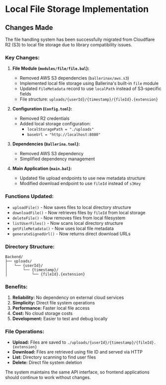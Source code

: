 # Local File Storage Implementation

## Changes Made

The file handling system has been successfully migrated from Cloudflare R2 (S3) to local file storage due to library compatibility issues.

### Key Changes:

1. **File Module (`modules/file/file.bal`):**
   - Removed AWS S3 dependencies (`ballerinax/aws.s3`)
   - Implemented local file storage using Ballerina's built-in `file` module
   - Updated `FileMetadata` record to use `localPath` instead of S3-specific fields
   - File structure: `uploads/{userId}/{timestamp}/{fileId}.{extension}`

2. **Configuration (`Config.toml`):**
   - Removed R2 credentials
   - Added local storage configuration:
     - `localStoragePath = "./uploads"`
     - `baseUrl = "http://localhost:8080"`

3. **Dependencies (`Ballerina.toml`):**
   - Removed AWS S3 dependency
   - Simplified dependency management

4. **Main Application (`main.bal`):**
   - Updated file upload endpoints to use new metadata structure
   - Modified download endpoint to use `fileId` instead of `s3Key`

### Functions Updated:

- `uploadFile()` - Now saves files to local directory structure
- `downloadFile()` - Now retrieves files by `fileId` from local storage
- `deleteFile()` - Now removes files from local filesystem
- `listUserFiles()` - Now scans local directory structure
- `getFileMetadata()` - Now uses local file metadata
- `generateSignedUrl()` - Now returns direct download URLs

### Directory Structure:

```
Backend/
├── uploads/
│   └── {userId}/
│       └── {timestamp}/
│           └── {fileId}.{extension}
```

### Benefits:

1. **Reliability:** No dependency on external cloud services
2. **Simplicity:** Direct file system operations
3. **Performance:** Faster local file access
4. **Cost:** No cloud storage costs
5. **Development:** Easier to test and debug locally

### File Operations:

- **Upload:** Files are saved to `./uploads/{userId}/{timestamp}/{fileId}.{extension}`
- **Download:** Files are retrieved using file ID and served via HTTP
- **List:** Directory scanning to find user files
- **Delete:** Direct file system deletion

The system maintains the same API interface, so frontend applications should continue to work without changes.
